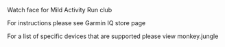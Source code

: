 Watch face for Mild Activity Run club

For instructions please see Garmin IQ store page

For a list of specific devices that are supported please view monkey.jungle